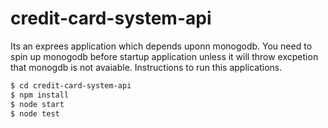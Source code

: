 # credit-card-system-api
Its an exprees application which depends uponn monogodb. You need to spin up monogodb before startup application unless it will throw excpetion that monogdb is not avaiable. Instructions to run this applications. 
```sh
$ cd credit-card-system-api
$ npm install
$ node start
$ node test
